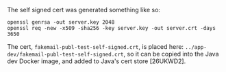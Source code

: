 The self signed cert was generated something like so:

```
openssl genrsa -out server.key 2048
openssl req -new -x509 -sha256 -key server.key -out server.crt -days 3650
```

The cert, `fakemail-publ-test-self-signed.crt`, is placed here:
`../app-dev/fakemail-publ-test-self-signed.crt`, so it can be copied
into the Java dev Docker image, and added to Java's cert store [26UKWD2].

